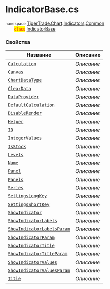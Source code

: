 
# IndicatorBase.cs
`namespace` [TigerTrade.Chart](../../../../../TigerTrade.Chart.md).[Indicators](../../../../../TigerTrade.Chart/Indicators.md).[Common](../../../../../TigerTrade.Chart/Indicators/Common.md)  
&nbsp;&nbsp;&nbsp;&nbsp;&nbsp;&nbsp;&nbsp;<mark style="color:red;">`class`</mark> [IndicatorBase](../../IndicatorBase.cs.md)

### Свойства
| Название | Описание |
| --- | --- |
| [`Calculation`](./Свойства/Calculation.md) | *Описание* |
| [`Canvas`](./Свойства/Canvas.md) | *Описание* |
| [`ChartDataType`](./Свойства/ChartDataType.md) | *Описание* |
| [`ClearData`](./Свойства/ClearData.md) | *Описание* |
| [`DataProvider`](./Свойства/DataProvider.md) | *Описание* |
| [`DefaultCalculation`](./Свойства/DefaultCalculation.md) | *Описание* |
| [`DisableRender`](./Свойства/DisableRender.md) | *Описание* |
| [`Helper`](./Свойства/Helper.md) | *Описание* |
| [`ID`](./Свойства/ID.md) | *Описание* |
| [`IntegerValues`](./Свойства/IntegerValues.md) | *Описание* |
| [`IsStock`](./Свойства/IsStock.md) | *Описание* |
| [`Levels`](./Свойства/Levels.md) | *Описание* |
| [`Name`](./Свойства/Name.md) | *Описание* |
| [`Panel`](./Свойства/Panel.md) | *Описание* |
| [`Panels`](./Свойства/Panels.md) | *Описание* |
| [`Series`](./Свойства/Series.md) | *Описание* |
| [`SettingsLongKey`](./Свойства/SettingsLongKey.md) | *Описание* |
| [`SettingsShortKey`](./Свойства/SettingsShortKey.md) | *Описание* |
| [`ShowIndicator`](./Свойства/ShowIndicator.md) | *Описание* |
| [`ShowIndicatorLabels`](./Свойства/ShowIndicatorLabels.md) | *Описание* |
| [`ShowIndicatorLabelsParam`](./Свойства/ShowIndicatorLabelsParam.md) | *Описание* |
| [`ShowIndicatorParam`](./Свойства/ShowIndicatorParam.md) | *Описание* |
| [`ShowIndicatorTitle`](./Свойства/ShowIndicatorTitle.md) | *Описание* |
| [`ShowIndicatorTitleParam`](./Свойства/ShowIndicatorTitleParam.md) | *Описание* |
| [`ShowIndicatorValues`](./Свойства/ShowIndicatorValues.md) | *Описание* |
| [`ShowIndicatorValuesParam`](./Свойства/ShowIndicatorValuesParam.md) | *Описание* |
| [`Title`](./Свойства/Title.md) | *Описание* |

